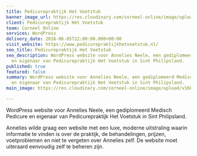 ```yaml
---
title: Pedicurepraktijk Het Voetstuk
banner_image_url: https://res.cloudinary.com/corneel-online/image/upload/v1602858437/corneel/voetstuk_jsiicc.jpg
client: Pedicurepraktijk Het Voetstuk
team: Corneel Online
services: WordPress
delivery_date: 2016-06-05T22:00:00.000+00:00
visit_website: https://www.pedicurepraktijkhetvoetstuk.nl/
seo_title: Pedicurepraktijk Het Voetstuk
seo_description: WordPress website voor Annelies Neele, een gediplomeerd Medisch Pedicure
  en eigenaar van Pedicurepraktijk Het Voetstuk in Sint Philipsland.
published: true
featured: false
summary: WordPress website voor Annelies Neele, een gediplomeerd Medisch Pedicure
  en eigenaar van Pedicurepraktijk Het Voetstuk in Sint Philipsland.
main_image: https://res.cloudinary.com/corneel-online/image/upload/v1602858437/corneel/voetstuk_jsiicc.jpg

---
```

WordPress website voor Annelies Neele, een gediplomeerd Medisch Pedicure en eigenaar van Pedicurepraktijk Het Voetstuk in Sint Philipsland.

Annelies wilde graag een website met een luxe, moderne uitstraling waarin informatie te vinden is over de praktijk, de behandelingen, prijzen, voetproblemen en niet te vergeten over Annelies zelf. De website moet uiteraard eenvoudig zelf te beheren zijn.